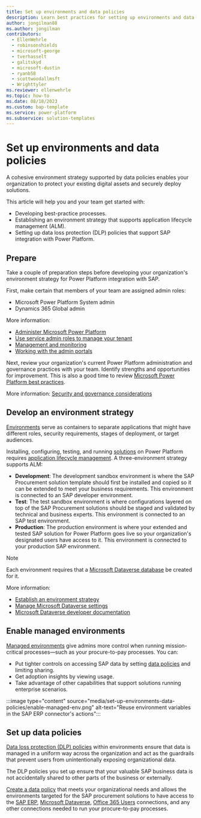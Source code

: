 ```yaml
---
title: Set up environments and data policies
description: Learn best practices for setting up environments and data policies to support the deployment of the SAP Procurement solutions.
author: jongilman88
ms.author: jongilman
contributors:
  - EllenWehrle
  - robinsonshields
  - microsoft-george
  - tverhasselt
  - galitskyd
  - microsoft-dustin
  - ryanb58
  - scottwoodallmsft
  - Wrighttyler
ms.reviewer: ellenwehrle
ms.topic: how-to
ms.date: 08/18/2023
ms.custom: bap-template
ms.service: power-platform
ms.subservice: solution-templates
---
```


# Set up environments and data policies

A cohesive environment strategy supported by data policies enables your organization to protect your existing digital assets and securely deploy solutions.

This article will help you and your team get started with:

- Developing best-practice processes.
- Establishing an environment strategy that supports application lifecycle management (ALM).
- Setting up data loss protection (DLP) policies that support SAP integration with Power Platform.

## Prepare

Take a couple of preparation steps before developing your organization's environment strategy for Power Platform integration with SAP.

First, make certain that members of your team are assigned admin roles:

- Microsoft Power Platform System admin
- Dynamics 365 Global admin

More information:

- [Administer Microsoft Power Platform](/power-platform/admin/admin-documentation)
- [Use service admin roles to manage your tenant](/power-platform/admin/use-service-admin-role-manage-tenant)
- [Management and monitoring](/power-platform/admin/wp-management-monitoring)
- [Working with the admin portals](/power-platform/admin/wp-work-with-admin-portals)

Next, review your organization's current Power Platform administration and governance practices with your team. Identify strengths and opportunities for improvement. This is also a good time to review [Microsoft Power Platform best practices](/power-platform/guidance/adoption/methodology).

More information: [Security and governance considerations](/power-platform/admin/governance-considerations)

## Develop an environment strategy

[Environments](/power-platform/admin/environments-overview) serve as containers to separate applications that might have different roles, security requirements, stages of deployment, or target audiences.

Installing, configuring, testing, and running [solutions](/power-apps/maker/data-platform/solutions-overview) on Power Platform requires [application lifecycle management](/power-platform/alm/overview-alm). A three-environment strategy supports ALM:

- **Development**: The development sandbox environment is where the SAP Procurement solution template should first be installed and copied so it can be extended to meet your business requirements. This environment is connected to an SAP developer environment.
- **Test**: The test sandbox environment is where configurations layered on top of the SAP Procurement solutions should be staged and validated by technical and business experts. This environment is connected to an SAP test environment.
- **Production**: The production environment is where your extended and tested SAP solution for Power Platform goes live so your organization's designated users have access to it. This environment is connected to your production SAP environment.

> [!NOTE]
> Each environment requires that a [Microsoft Dataverse database](/power-platform/admin/create-database) be created for it.

More information:

- [Establish an environment strategy](/power-platform/guidance/adoption/environment-strategy)
- [Manage Microsoft Dataverse settings](/power-platform/admin/admin-settings)
- [Microsoft Dataverse developer documentation](/power-apps/developer/data-platform/)

## Enable managed environments

[Managed environments](/power-platform/admin/managed-environment-overview) give admins more control when running mission-critical processes—such as your procure-to-pay processes. You can:

- Put tighter controls on accessing SAP data by setting [data policies](/power-platform/admin/managed-environment-data-policies) and limiting sharing.
- Get adoption insights by viewing usage.
- Take advantage of other capabilities that support solutions running enterprise scenarios.

:::image type="content" source="media/set-up-environments-data-policies/enable-managed-env.png" alt-text="Reuse environment variables in the SAP ERP connector's actions":::

## Set up data policies

[Data loss protection (DLP) policies](/power-platform/admin/wp-data-loss-prevention) within environments ensure that data is managed in a uniform way across the organization and act as the guardrails that prevent users from unintentionally exposing organizational data.

The DLP policies you set up ensure that your valuable SAP business data is not accidentally shared to other parts of the business or externally.

[Create a data policy](/power-platform/admin/managed-environment-data-policies) that meets your organizational needs and allows the environments targeted for the SAP procurement solutions to have access to the [SAP ERP](/connectors/saperp/), [Microsoft Dataverse](/connectors/commondataserviceforapps/), [Office 365 Users](/connectors/office365users/) connections, and any other connections needed to run your procure-to-pay processes.
